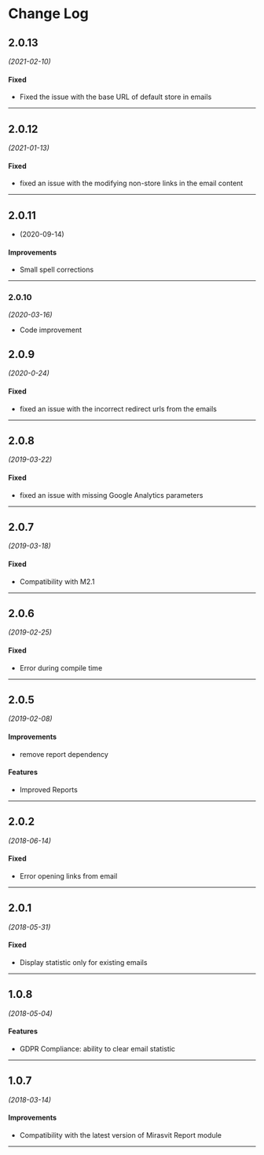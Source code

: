 # Change Log
## 2.0.13
*(2021-02-10)*

#### Fixed
* Fixed the issue with the base URL of default store in emails

---


## 2.0.12
*(2021-01-13)*

#### Fixed
* fixed an issue with the modifying non-store links in the email content

---


## 2.0.11
* (2020-09-14)

#### Improvements
* Small spell corrections

---

### 2.0.10
*(2020-03-16)* 

* Code improvement



## 2.0.9
*(2020-0-24)*

#### Fixed
* fixed an issue with the incorrect redirect urls from the emails

---


## 2.0.8
*(2019-03-22)*

#### Fixed
* fixed an issue with missing Google Analytics parameters

---

## 2.0.7
*(2019-03-18)*

#### Fixed
* Compatibility with M2.1

---

## 2.0.6
*(2019-02-25)*

#### Fixed
* Error during compile time

---

## 2.0.5
*(2019-02-08)*

#### Improvements
* remove report dependency

#### Features
* Improved Reports

---

## 2.0.2
*(2018-06-14)*

#### Fixed
* Error opening links from email

---

## 2.0.1
*(2018-05-31)*

#### Fixed
* Display statistic only for existing emails

---

## 1.0.8
*(2018-05-04)*

#### Features
* GDPR Compliance: ability to clear email statistic

---

## 1.0.7
*(2018-03-14)*

#### Improvements
* Compatibility with the latest version of Mirasvit Report module

---

